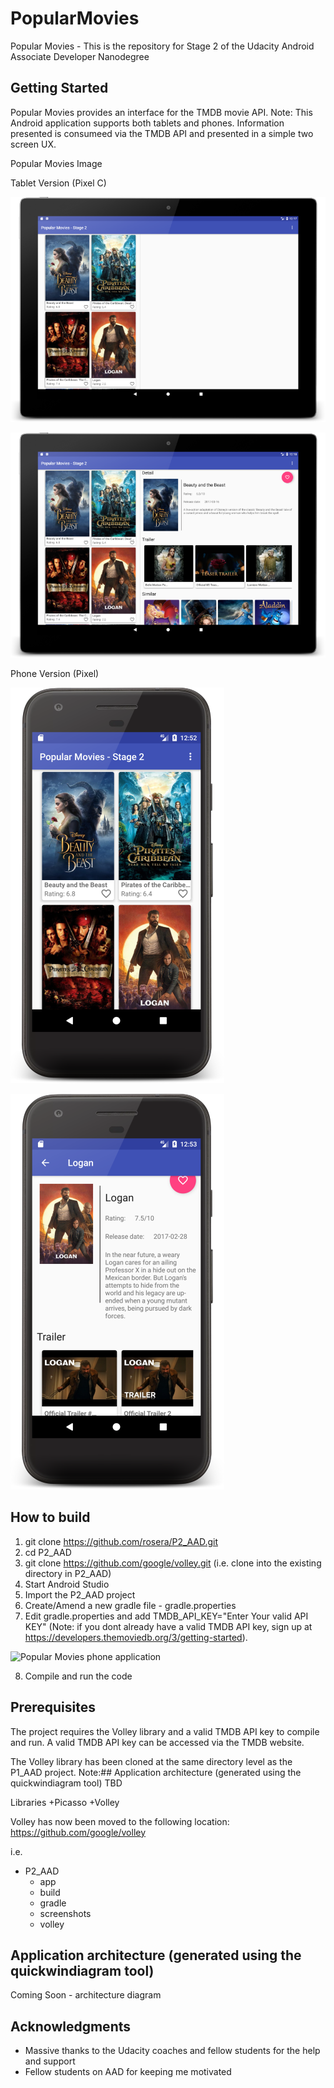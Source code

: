 # PopularMovies
Popular Movies - This is the repository for Stage 2 of the Udacity Android Associate Developer Nanodegree

## Getting Started

Popular Movies provides an interface for the TMDB movie API. Note: This Android application supports both tablets and phones. Information presented is consumeed via the TMDB API and presented in a simple two screen UX.

Popular Movies Image

Tablet Version (Pixel C)

![Popular Movies tablet application](screenshots/pixelc_screenshot0_med.png?raw=true "Stage 2")

![Popular Movies tablet application](screenshots/pixelc_screenshot1_med.png?raw=true "Stage 2")

Phone Version (Pixel)

![Popular Movies phone application](screenshots/pixel_screenshot0_med.png?raw=true "Stage 2")

![Popular Movies phone application](screenshots/pixel_screenshot1_med.png?raw=true "Stage 2")


## How to build

1. git clone https://github.com/rosera/P2_AAD.git
2. cd P2_AAD
3. git clone https://github.com/google/volley.git (i.e. clone into the existing directory in P2_AAD)
4. Start Android Studio
5. Import the P2_AAD project
6. Create/Amend a new gradle file - gradle.properties
7. Edit gradle.properties and add TMDB_API_KEY="Enter Your valid API KEY" (Note: if you dont already have a valid TMDB API key, sign up at https://developers.themoviedb.org/3/getting-started).

![Popular Movies phone application](screenshots/gradle-properties-screenshot.png?raw=true "Gradle Properties")

8. Compile and run the code

## Prerequisites

The project requires the Volley library and a valid TMDB API key to compile and run. A valid TMDB API key can be accessed via the TMDB website.

The Volley library has been cloned at the same directory level as the P1_AAD project.
Note:## Application architecture (generated using the quickwindiagram tool)
TBD

Libraries
  +Picasso
  +Volley


  Volley has now been moved to the following location: https://github.com/google/volley

i.e.

+ P2_AAD
  + app
  + build
  + gradle
  + screenshots
  + volley


## Application architecture (generated using the quickwindiagram tool)

Coming Soon - architecture diagram


## Acknowledgments

* Massive thanks to the Udacity coaches and fellow students for the help and support
* Fellow students on AAD for keeping me motivated
